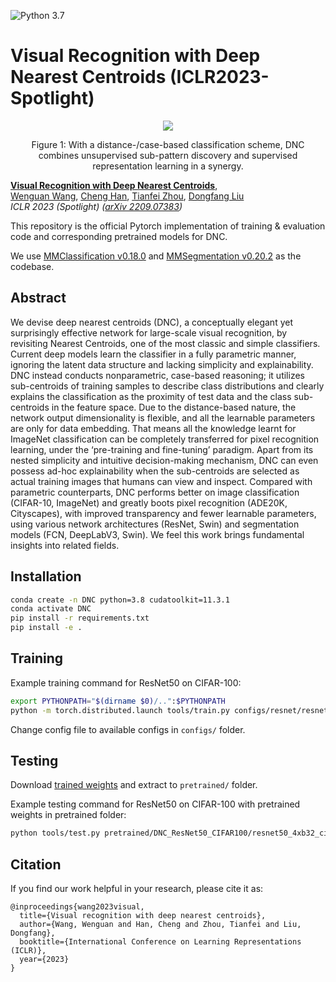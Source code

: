 <!-- [![NVIDIA Source Code License](https://img.shields.io/badge/license-NSCL-blue.svg)](https://github.com/NVlabs/SegFormer/blob/master/LICENSE) -->
![Python 3.7](https://img.shields.io/badge/python-3.7-green.svg)

# Visual Recognition with Deep Nearest Centroids (ICLR2023-Spotlight)

<!-- ![image](resources/image.png) -->
<div align="center">
  <img src="./resources/fig2.png">
</div>
<p align="center">
  Figure 1: With a distance-/case-based classification scheme, DNC combines unsupervised sub-pattern discovery and supervised representation learning in a synergy.
</p>

<!-- ### [Project page](https://github.com/NVlabs/SegFormer) | [Paper](https://arxiv.org/abs/2105.15203) | [Demo (Youtube)](https://www.youtube.com/watch?v=J0MoRQzZe8U) | [Demo (Bilibili)](https://www.bilibili.com/video/BV1MV41147Ko/) -->

[**Visual Recognition with Deep Nearest Centroids**](https://arxiv.org/abs/2209.07383),            
[Wenguan Wang](https://sites.google.com/view/wenguanwang/), [Cheng Han](https://scholar.google.com/citations?user=VgkEKZwAAAAJ&hl=en), [Tianfei Zhou](https://www.tfzhou.com/), [Dongfang Liu](https://dongfang-liu.github.io/) <br>
*ICLR 2023 (Spotlight) ([arXiv 2209.07383](https://arxiv.org/abs/2209.07383))*

This repository is the official Pytorch implementation of training & evaluation code and corresponding pretrained models for DNC.
<!-- [DNC](https://arxiv.org/abs/2105.15203). -->

We use [MMClassification v0.18.0](https://github.com/open-mmlab/mmclassification/tree/v0.18.0) and [MMSegmentation v0.20.2](https://github.com/open-mmlab/mmsegmentation/tree/v0.20.2) as the codebase.


## Abstract
We devise deep nearest centroids (DNC), a conceptually elegant yet surprisingly effective network for large-scale visual recognition, by revisiting Nearest Centroids, one of the most classic and simple classifiers. Current deep models learn the classifier in a fully parametric manner, ignoring the latent data structure and lacking simplicity and explainability. DNC instead conducts nonparametric, case-based reasoning; it utilizes sub-centroids of training samples to describe class distributions and clearly explains the classification as the proximity of test data and the class sub-centroids in the feature space. Due to the distance-based nature, the network output dimensionality is flexible, and all the learnable parameters are only for data embedding. That means all the knowledge learnt for ImageNet classification can be completely transferred for pixel recognition learning, under the ‘pre-training and fine-tuning’ paradigm. Apart from its nested simplicity and intuitive decision-making mechanism, DNC can even possess ad-hoc explainability when the sub-centroids are selected as actual training images that humans can view and inspect. Compared with parametric counterparts, DNC performs better on image classification (CIFAR-10, ImageNet) and greatly boots pixel recognition (ADE20K, Cityscapes), with improved transparency and fewer learnable parameters, using various network architectures (ResNet, Swin) and segmentation models (FCN, DeepLabV3, Swin). We feel this work brings fundamental insights into related fields.


## Installation

```bash
conda create -n DNC python=3.8 cudatoolkit=11.3.1
conda activate DNC
pip install -r requirements.txt
pip install -e .
```

## Training

Example training command for ResNet50 on CIFAR-100:

```bash
export PYTHONPATH="$(dirname $0)/..":$PYTHONPATH
python -m torch.distributed.launch tools/train.py configs/resnet/resnet50_8xb16_cifar100_centroids.py --launcher pytorch 
```

Change config file to available configs in `configs/` folder.

## Testing

Download [trained weights](https://drive.google.com/drive/folders/1zCT10t09mXw-8iLqDvkmxR46lOD5dsv4?usp=sharing) and extract to `pretrained/` folder.

Example testing command for ResNet50 on CIFAR-100 with pretrained weights in pretrained folder:

```bash
python tools/test.py pretrained/DNC_ResNet50_CIFAR100/resnet50_4xb32_cifar100_centroids.py pretrained/DNC_ResNet50_CIFAR100/resnet50_cifar100_epoch_200.pth --out result.pkl --metrics accuracy
```


## Citation

If you find our work helpful in your research, please cite it as:

```
@inproceedings{wang2023visual,
  title={Visual recognition with deep nearest centroids},
  author={Wang, Wenguan and Han, Cheng and Zhou, Tianfei and Liu, Dongfang},
  booktitle={International Conference on Learning Representations (ICLR)},
  year={2023}
}
```



